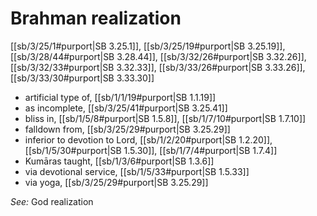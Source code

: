 # Brahman realization

[[sb/3/25/1#purport|SB 3.25.1]], [[sb/3/25/19#purport|SB 3.25.19]], [[sb/3/28/44#purport|SB 3.28.44]], [[sb/3/32/26#purport|SB 3.32.26]], [[sb/3/32/33#purport|SB 3.32.33]], [[sb/3/33/26#purport|SB 3.33.26]], [[sb/3/33/30#purport|SB 3.33.30]]

* artificial type of, [[sb/1/1/19#purport|SB 1.1.19]]
* as incomplete, [[sb/3/25/41#purport|SB 3.25.41]]
* bliss in, [[sb/1/5/8#purport|SB 1.5.8]], [[sb/1/7/10#purport|SB 1.7.10]]
* falldown from, [[sb/3/25/29#purport|SB 3.25.29]]
* inferior to devotion to Lord, [[sb/1/2/20#purport|SB 1.2.20]], [[sb/1/5/30#purport|SB 1.5.30]], [[sb/1/7/4#purport|SB 1.7.4]]
* Kumāras taught, [[sb/1/3/6#purport|SB 1.3.6]]
* via devotional service, [[sb/1/5/33#purport|SB 1.5.33]]
* via yoga, [[sb/3/25/29#purport|SB 3.25.29]]

*See:* God realization
